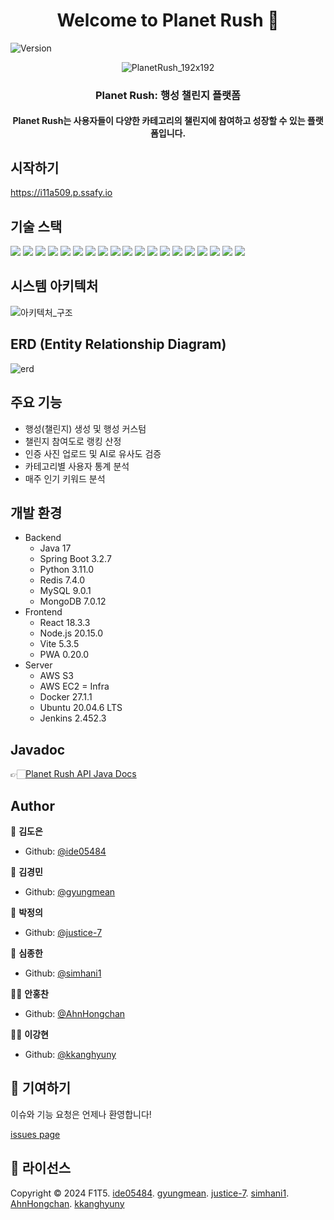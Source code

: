 <h1 align="center">Welcome to Planet Rush 👋</h1>
<p>
  <img alt="Version" src="https://img.shields.io/badge/version-2.1.0-blue.svg?cacheSeconds=2592000" />
</p>

<div align="center">
  
![PlanetRush_192x192](https://github.com/user-attachments/assets/3dc0b2e4-20c4-49a1-b0b3-bb207dd20f37)

### Planet Rush: 행성 챌린지 플랫폼

<h4>Planet Rush는 사용자들이 다양한 카테고리의 챌린지에 참여하고 성장할 수 있는 플랫폼입니다.</h4>
</div>

## 시작하기

https://i11a509.p.ssafy.io

## 기술 스택

<p>
  <img src="https://img.shields.io/badge/-SpringBoot-6DB33F?style=flat-square&logo=Spring&logoColor=white"/>
  <img src="https://img.shields.io/badge/-React-61DAFB?style=flat-square&logo=React&logoColor=black"/>
  <img src="https://img.shields.io/badge/-MySQL-4479A1?style=flat-square&logo=MySQL&logoColor=white"/>
  <img src="https://img.shields.io/badge/-Redis-DC382D?style=flat-square&logo=Redis&logoColor=white"/>
  <img src="https://img.shields.io/badge/-Docker-2496ED?style=flat-square&logo=Docker&logoColor=white"/>
  <img src="https://img.shields.io/badge/-Jenkins-D24939?style=flat-square&logo=Jenkins&logoColor=white"/>
  <img src="https://img.shields.io/badge/-AWS-232F3E?style=flat-square&logo=amazon-aws&logoColor=white"/>
  <img src="https://img.shields.io/badge/-Nginx-269539?style=flat-square&logo=Nginx&logoColor=white"/>
  <img src="https://img.shields.io/badge/-MongoDB-13aa52?style=flat-square&logo=mongodb&logoColor=white"/>
  <img src="https://img.shields.io/badge/-Flask-000000?style=flat-square&logo=flask&logoColor=white"/>
  <img src="https://img.shields.io/badge/Ubuntu-E95420?style=flat-square&logo=Ubuntu&logoColor=white"/>
  <img src="https://img.shields.io/static/v1?style=flat-square&message=PWA&color=5A0FC8&logo=PWA&logoColor=FFFFFF&label="/>
  <img src="https://img.shields.io/badge/Spring_data_jpa-6DB33F?style=flat-square&logo=Spring&logoColor=white"/>
  <img src="https://img.shields.io/badge/node.js-339933?style=flat-square&logo=Node.js&logoColor=white"/>
  <img src="https://img.shields.io/badge/AWS_S3-569A31?logo=amazons3&logoColor=fff&style=flat-square"/>
  <img src="https://img.shields.io/badge/Jira-0052CC?style=flat-square&logo=Jira&logoColor=white"/>
  <img src="https://img.shields.io/badge/-Swagger-%23Clojure?style=flat-square&logo=swagger&logoColor=white"/>
  <img src="https://img.shields.io/badge/Figma-F24E1E?style=flat-square&logo=figma&logoColor=white"/>
  <img src="https://img.shields.io/badge/git-%23F05033.svg?style=flat-square&logo=git&logoColor=white"/>
  
</p>

## 시스템 아키텍처

![아키텍처_구조](https://github.com/user-attachments/assets/8a2d1be6-a9db-4f0f-b9ae-aeddb4862058)


## ERD (Entity Relationship Diagram)

![erd](https://github.com/user-attachments/assets/0cb2fd31-1354-41c8-a166-36c5839faab1)


## 주요 기능

- 행성(챌린지) 생성 및 행성 커스텀
- 챌린지 참여도로 랭킹 산정
- 인증 사진 업로드 및 AI로 유사도 검증
- 카테고리별 사용자 통계 분석
- 매주 인기 키워드 분석

## 개발 환경

- Backend
  - Java 17
  - Spring Boot 3.2.7
  - Python 3.11.0
  - Redis 7.4.0
  - MySQL 9.0.1
  - MongoDB 7.0.12
- Frontend
  - React 18.3.3
  - Node.js 20.15.0
  - Vite 5.3.5
  - PWA 0.20.0
- Server
  - AWS S3
  - AWS EC2
= Infra
  - Docker 27.1.1
  - Ubuntu 20.04.6 LTS
  - Jenkins 2.452.3

## Javadoc

👉🏻[Planet Rush API Java Docs](https://simhani1.github.io/temp/javadoc/)

## Author

🐹 **김도은**

* Github: [@ide05484](https://github.com/ide05484)

👀 **김경민**

* Github: [@gyungmean](https://github.com/gyungmean)

🌊 **박정의**

* Github: [@justice-7](https://github.com/justice-7)

🍭 **심종한**

* Github: [@simhani1](https://github.com/simhani1)

👶🏻 **안홍찬**

* Github: [@AhnHongchan](https://github.com/AhnHongchan)

👸🏻 **이강현**

* Github: [@kkanghyuny](https://github.com/kkanghyuny)

## 🤝 기여하기
이슈와 기능 요청은 언제나 환영합니다!

[issues page](https://github.com/simhani1/PlanetRush/issues)<br />

## 📝 라이선스
Copyright © 2024 F1T5. [ide05484](https://github.com/ide05484). [gyungmean](https://github.com/gyungmean). [justice-7](https://github.com/justice-7). [simhani1](https://github.com/simhani1). [AhnHongchan](https://github.com/AhnHongchan). [kkanghyuny](https://github.com/kkanghyuny) <br />
